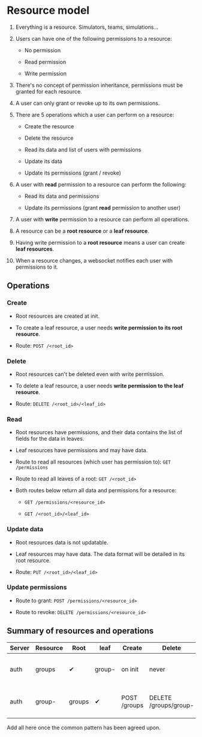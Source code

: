 # Resource model

1. Everything is a resource. Simulators, teams, simulations...

1. Users can have one of the following permissions to a resource:

    * No permission

    * Read permission

    * Write permission

1. There's no concept of permission inheritance, permissions must be
granted for each resource.

1. A user can only grant or revoke up to its own permissions.

1. There are 5 operations which a user can perform on a resource:

    * Create the resource

    * Delete the resource

    * Read its data and list of users with permissions

    * Update its data

    * Update its permissions (grant / revoke)

1. A user with **read** permission to a resource can perform the following:

    * Read its data and permissions

    * Update its permissions (grant **read** permission to another user)

1. A user with **write** permission to a resource can perform all operations.

1. A resource can be a **root resource** or a **leaf resource**.

1. Having write permission to a **root resource** means a user can
create **leaf resources**.

1. When a resource changes, a websocket notifies each user with permissions to it.

## Operations

### Create

* Root resources are created at init.

* To create a leaf resource, a user needs **write permission to its root resource**.

* Route: `POST /<root_id>`

### Delete

* Root resources can't be deleted even with write permission.

* To delete a leaf resource, a user needs **write permission to the leaf resource**.

* Route: `DELETE /<root_id>/<leaf_id>`

### Read

* Root resources have permissions, and their data contains the list of fields for the
data in leaves.

* Leaf resources have permissions and may have data.

* Route to read all resources (which user has permission to): `GET /permissions`

* Route to read all leaves of a root: `GET /<root_id>`

* Both routes below return all data and permissions for a resource: 

    * `GET /permissions/<resource_id>`

    * `GET /<root_id>/<leaf_id>`

### Update data

* Root resources data is not updatable.

* Leaf resources may have data. The data format will be detailed in its root resource.

* Route: `PUT /<root_id>/<leaf_id>`

### Update permissions

* Route to grant: `POST /permissions/<resource_id>`

* Route to revoke: `DELETE /permissions/<resource_id>`

## Summary of resources and operations

Server | Resource | Root | leaf | Create | Delete | Read | Update data | Grant / revoke
-------|----------|------|------|--------|--------|------|-------------|---------------
auth | groups | ✔ | group- | on init | never | GET /permissions/groups GET /groups | - | POST /permissions/groups DELETE /permissions/groups
auth | group- | groups | ✔ | POST /groups | DELETE /groups/group- | GET /groups/group- GET /permissions/group- | POST /groups/group- | POST /permissions/group- DELETE /permissions/group-

Add all here once the common pattern has been agreed upon.